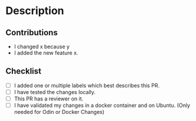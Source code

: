 # Description

## Contributions

- I changed x because y
- I added the new feature x.

## Checklist

- [ ] I added one or multiple labels which best describes this PR.
- [ ] I have tested the changes locally.
- [ ] This PR has a reviewer on it.
- [ ] I have validated my changes in a docker container and on Ubuntu. (Only needed for Odin or Docker Changes)
